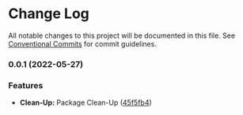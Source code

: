 # Change Log

All notable changes to this project will be documented in this file.
See [Conventional Commits](https://conventionalcommits.org) for commit guidelines.

### 0.0.1 (2022-05-27)


### Features

* **Clean-Up:** Package Clean-Up ([45f5fb4](https://github.com/iac-factory/api/commit/45f5fb48d51c0d3a664a3455ba70e7c446d789f2))
